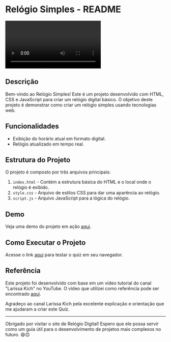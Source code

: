 # Relógio Simples - README

![Clock](imagens/digital-clock_animed.mp4) 

## Descrição

Bem-vindo ao Relógio Simples! Este é um projeto desenvolvido com HTML, CSS e JavaScript para criar um relógio digital básico. O objetivo deste projeto é demonstrar como criar um relógio simples usando tecnologias web.

## Funcionalidades

- Exibição do horário atual em formato digital.
- Relógio atualizado em tempo real.

## Estrutura do Projeto

O projeto é composto por três arquivos principais:

1. `index.html` - Contém a estrutura básica do HTML e o local onde o relógio é exibido.
2. `style.css` - Arquivo de estilos CSS para dar uma aparência ao relógio.
3. `script.js` - Arquivo JavaScript para a lógica do relógio.

## Demo

Veja uma demo do projeto em ação [aqui](https://analeopoldino.github.io/RelogioDigital/).

## Como Executar o Projeto

Acesse o link [aqui](https://analeopoldino.github.io/RelogioDigital/) para testar o quiz em seu navegador.

## Referência

Este projeto foi desenvolvido com base em um vídeo tutorial do canal "Larissa Kich" no YouTube. O vídeo que utilizei como referência pode ser encontrado [aqui](https://youtu.be/GK0ok3ZCXwM).

Agradeço ao canal Larissa Kich pela excelente explicação e orientação que me ajudaram a criar este Quiz.

---

Obrigado por visitar o site de Relógio Digital! Espero que ele possa servir como um guia útil para o desenvolvimento de projetos mais complexos no futuro. 😄😊

